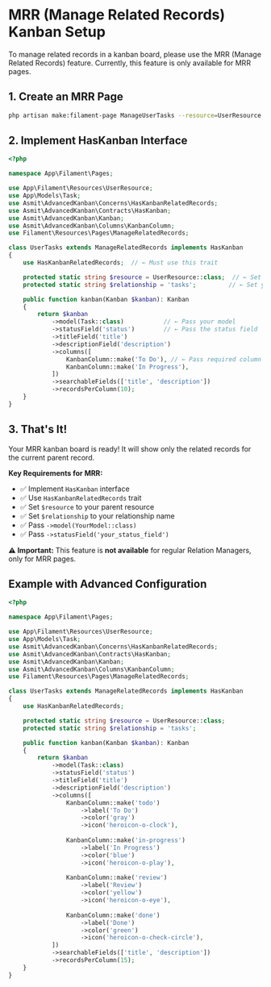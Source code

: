 # MRR (Manage Related Records) Kanban Setup
To manage related records in a kanban board, please use the MRR (Manage Related Records) feature.
Currently, this feature is only available for MRR pages.
## 1. Create an MRR Page

```bash
php artisan make:filament-page ManageUserTasks --resource=UserResource --type=ManageRelatedRecords
```

## 2. Implement HasKanban Interface

```php
<?php

namespace App\Filament\Pages;

use App\Filament\Resources\UserResource;
use App\Models\Task;
use Asmit\AdvancedKanban\Concerns\HasKanbanRelatedRecords;
use Asmit\AdvancedKanban\Contracts\HasKanban;
use Asmit\AdvancedKanban\Kanban;
use Asmit\AdvancedKanban\Columns\KanbanColumn;
use Filament\Resources\Pages\ManageRelatedRecords;

class UserTasks extends ManageRelatedRecords implements HasKanban
{
    use HasKanbanRelatedRecords;  // ← Must use this trait

    protected static string $resource = UserResource::class;  // ← Set your resource
    protected static string $relationship = 'tasks';         // ← Set your relationship

    public function kanban(Kanban $kanban): Kanban
    {
        return $kanban
            ->model(Task::class)           // ← Pass your model
            ->statusField('status')        // ← Pass the status field
            ->titleField('title')
            ->descriptionField('description')
            ->columns([
                KanbanColumn::make('To Do'), // ← Pass required column
                KanbanColumn::make('In Progress'),
            ])
            ->searchableFields(['title', 'description'])
            ->recordsPerColumn(10);
    }
}
```

## 3. That's It!

Your MRR kanban board is ready! It will show only the related records for the current parent record.

**Key Requirements for MRR:**
- ✅ Implement `HasKanban` interface
- ✅ Use `HasKanbanRelatedRecords` trait
- ✅ Set `$resource` to your parent resource
- ✅ Set `$relationship` to your relationship name
- ✅ Pass `->model(YourModel::class)`
- ✅ Pass `->statusField('your_status_field')`

**⚠️ Important:** This feature is **not available** for regular Relation Managers, only for MRR pages.

## Example with Advanced Configuration

```php
<?php

namespace App\Filament\Pages;

use App\Filament\Resources\UserResource;
use App\Models\Task;
use Asmit\AdvancedKanban\Concerns\HasKanbanRelatedRecords;
use Asmit\AdvancedKanban\Contracts\HasKanban;
use Asmit\AdvancedKanban\Kanban;
use Asmit\AdvancedKanban\Columns\KanbanColumn;
use Filament\Resources\Pages\ManageRelatedRecords;

class UserTasks extends ManageRelatedRecords implements HasKanban
{
    use HasKanbanRelatedRecords;

    protected static string $resource = UserResource::class;
    protected static string $relationship = 'tasks';

    public function kanban(Kanban $kanban): Kanban
    {
        return $kanban
            ->model(Task::class)
            ->statusField('status')
            ->titleField('title')
            ->descriptionField('description')
            ->columns([
                KanbanColumn::make('todo')
                    ->label('To Do')
                    ->color('gray')
                    ->icon('heroicon-o-clock'),
                
                KanbanColumn::make('in-progress')
                    ->label('In Progress')
                    ->color('blue')
                    ->icon('heroicon-o-play'),
                
                KanbanColumn::make('review')
                    ->label('Review')
                    ->color('yellow')
                    ->icon('heroicon-o-eye'),
                
                KanbanColumn::make('done')
                    ->label('Done')
                    ->color('green')
                    ->icon('heroicon-o-check-circle'),
            ])
            ->searchableFields(['title', 'description'])
            ->recordsPerColumn(15);
    }
}
``` 
